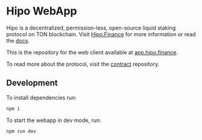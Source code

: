 # Hipo WebApp

Hipo is a decentralized, permission-less, open-source liquid staking protocol on TON blockchain. Visit [Hipo.Finance](https://hipo.finance) for more information or read the [docs](https://docs.hipo.finance).

This is the repository for the web client available at [app.hipo.finance](https://app.hipo.finance).

To read more about the protocol, visit the [contract](https://github.com/HipoFinance/contract) repository.

## Development

To install dependencies run:

```sh
npm i
```

To start the webapp in dev mode, run:

```sh
npm run dev
```

